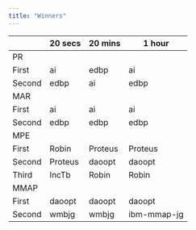 ```yaml
---
title: "Winners"
---
```



| 		| 20 secs	|  20 mins	|  1 hour | 
| ------------- | ------------  |---------------| --------|  
| PR		|               |         	|	  |	
| First		|	ai	| edbp		| ai 	  |
| Second	|  edbp		| ai		| edbp    | 
| MAR		|  		|		|	  | 	
| First		| ai		| ai		| ai 	  | 
| Second	| edbp		| edbp		| edbp    | 
| MPE		|		|		|	  |	
| First		| Robin		| Proteus	| Proteus | 
| Second	|  Proteus	| daoopt	| daoopt  | 
| Third		|  IncTb	| Robin		|  Robin  | 
| MMAP 		| 		| 		|  	  | 
| First		|  daoopt	| daoopt	| daoopt | 
| Second	|  wmbjg	| wmbjg		|  ibm-mmap-jg | 


